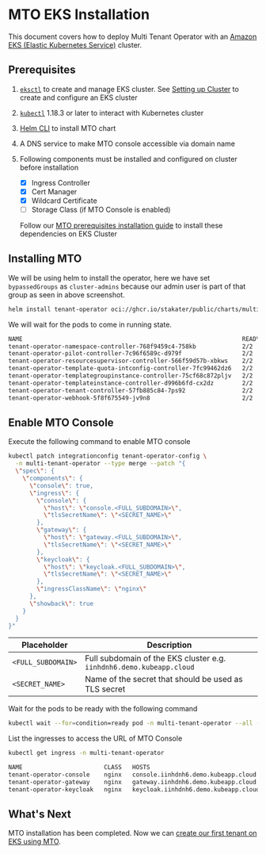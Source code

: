# MTO EKS Installation

This document covers how to deploy Multi Tenant Operator with an [Amazon EKS (Elastic Kubernetes Service)](https://aws.amazon.com/eks/) cluster.

## Prerequisites

1. [`eksctl`](https://eksctl.io/installation/) to create and manage EKS cluster. See [Setting up Cluster](./mto-prereq-installation.md#setting-up-cluster) to create and configure an EKS cluster
1. [`kubectl`](https://kubernetes.io/docs/tasks/tools/#kubectl) 1.18.3 or later to interact with Kubernetes cluster
1. [Helm CLI](https://helm.sh/docs/intro/install/) to install MTO chart
1. A DNS service to make MTO console accessible via domain name
1. Following components must be installed and configured on cluster before installation

    - [x] Ingress Controller
    - [x] Cert Manager
    - [x] Wildcard Certificate
    - [ ] Storage Class (if MTO Console is enabled)

    Follow our [MTO prerequisites installation guide](./mto-prereq-installation.md) to install these dependencies on EKS Cluster

## Installing MTO

We will be using helm to install the operator, here we have set `bypassedGroups` as `cluster-admins` because our admin user is part of that group as seen in above screenshot.

```bash
helm install tenant-operator oci://ghcr.io/stakater/public/charts/multi-tenant-operator --version 0.12.62 --namespace multi-tenant-operator --create-namespace --set bypassedGroups=cluster-admins
```

We will wait for the pods to come in running state.

```bash
NAME                                                              READY   STATUS    RESTARTS   AGE
tenant-operator-namespace-controller-768f9459c4-758kb             2/2     Running   0          5m
tenant-operator-pilot-controller-7c96f6589c-d979f                 2/2     Running   0          5m
tenant-operator-resourcesupervisor-controller-566f59d57b-xbkws    2/2     Running   0          5m
tenant-operator-template-quota-intconfig-controller-7fc99462dz6   2/2     Running   0          5m
tenant-operator-templategroupinstance-controller-75cf68c872pljv   2/2     Running   0          5m
tenant-operator-templateinstance-controller-d996b6fd-cx2dz        2/2     Running   0          5m
tenant-operator-tenant-controller-57fb885c84-7ps92                2/2     Running   0          5m
tenant-operator-webhook-5f8f675549-jv9n8                          2/2     Running   0          5m
```

## Enable MTO Console

Execute the following command to enable MTO console

```bash
kubectl patch integrationconfig tenant-operator-config \
  -n multi-tenant-operator --type merge --patch "{
  \"spec\": {
    \"components\": {
      \"console\": true,
      \"ingress\": {
        \"console\": {
          \"host\": \"console.<FULL_SUBDOMAIN>\",
          \"tlsSecretName\": \"<SECRET_NAME>\"
        },
        \"gateway\": {
          \"host\": \"gateway.<FULL_SUBDOMAIN>\",
          \"tlsSecretName\": \"<SECRET_NAME>\"
        },
        \"keycloak\": {
          \"host\": \"keycloak.<FULL_SUBDOMAIN>\",
          \"tlsSecretName\": \"<SECRET_NAME>\"
        },
        \"ingressClassName\": \"nginx\"
      },
      \"showback\": true
    }
  }
}"
```

Placeholder         | Description
------------        |------------
`<FULL_SUBDOMAIN>`  | Full subdomain of the EKS cluster e.g. `iinhdnh6.demo.kubeapp.cloud`
`<SECRET_NAME>`     | Name of the secret that should be used as TLS secret

Wait for the pods to be ready with the following command

```bash
kubectl wait --for=condition=ready pod -n multi-tenant-operator --all --timeout=300s
```

List the ingresses to access the URL of MTO Console

```bash
kubectl get ingress -n multi-tenant-operator

NAME                       CLASS   HOSTS                                  ADDRESS                                                                          PORTS     AGE
tenant-operator-console    nginx   console.iinhdnh6.demo.kubeapp.cloud    ae51c179026a94c90952fc50d5d91b52-a4446376b6415dcb.elb.eu-north-1.amazonaws.com   80, 443   23m
tenant-operator-gateway    nginx   gateway.iinhdnh6.demo.kubeapp.cloud    ae51c179026a94c90952fc50d5d91b52-a4446376b6415dcb.elb.eu-north-1.amazonaws.com   80, 443   23m
tenant-operator-keycloak   nginx   keycloak.iinhdnh6.demo.kubeapp.cloud   ae51c179026a94c90952fc50d5d91b52-a4446376b6415dcb.elb.eu-north-1.amazonaws.com   80, 443   24m

```

## What's Next

MTO installation has been completed. Now we can [create our first tenant on EKS using MTO](./create-tenants.md).
